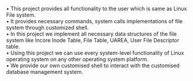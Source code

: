 • This project provides all functionality to the user which is same as Linux File system. <br>
• It provides necessary commands, system calls implementations of file system through customized shell. <br>
• In this project we implement all necessary data structures of the file system like Incore Inode Table, File Table, UAREA, User File Descriptor table.  <br>
• Using this project we can use every system-level functionality of Linux operating system on any other operating system platform.  <br>
• We provide our own customised shell to interact with the customised database management system. 
